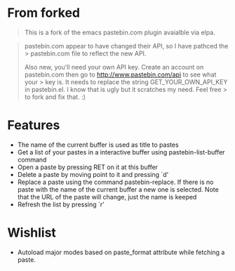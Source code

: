 # From forked 
> This is a fork of the emacs pastebin.com plugin avaialble via elpa.

> pastebin.com appear to have changed their API, so I have pathced the > pastebin.com file to reflect the new API.
> 
> Also new, you'll need your own API key. Create an account on 
> pastebin.com then go to http://www.pastebin.com/api to see what your > key is. It needs to replace the string GET_YOUR_OWN_API_KEY in 
> pastebin.el. I know that is ugly but it scratches my need. Feel free > to fork and fix that. :)

# Features 

- The name of the current buffer is used as title to pastes
- Get a list of your pastes in a interactive buffer using pastebin-list-buffer command
- Open a paste by pressing RET on it at this buffer
- Delete a paste by moving point to it and pressing `d'
- Replace a paste using the command pastebin-replace. If there is no paste with the name of the current buffer a new one is selected. Note that the URL of the paste will change, just the name is keeped
- Refresh the list by pressing `r'

# Wishlist 
   
- Autoload major modes based on paste_format attribute while fetching a paste.